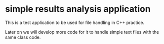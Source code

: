 # simple results analysis application
This is a test application to be used for file handling in C++ practice.

Later on we will develop more code for it to handle simple text files with the same class code.
